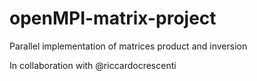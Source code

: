 # openMPI-matrix-project
Parallel implementation of matrices product and inversion

In collaboration with @riccardocrescenti

